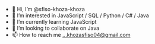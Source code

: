 - 👋 Hi, I’m @sfiso-khoza-khoza
- 👀 I’m interested in JavaScript / SQL / Python / C# / Java
- 🌱 I’m currently learning JavaScript
- 💞️ I’m looking to collaborate on Java 
- 📫 How to reach me ...khozasfiso04@gmail.com

<!---
sfiso-khoza-khoza/sfiso-khoza-khoza is a ✨ special ✨ repository because its `README.md` (this file) appears on your GitHub profile.
You can click the Preview link to take a look at your changes.
--->
